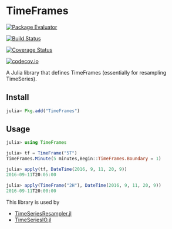 # TimeFrames

[![Package Evaluator](http://pkg.julialang.org/badges/TimeFrames_0.5.svg)](http://pkg.julialang.org/?pkg=TimeFrames)

[![Build Status](https://travis-ci.org/femtotrader/TimeFrames.jl.svg?branch=master)](https://travis-ci.org/femtotrader/TimeFrames.jl)

[![Coverage Status](https://coveralls.io/repos/femtotrader/TimeFrames.jl/badge.svg?branch=master&service=github)](https://coveralls.io/github/femtotrader/TimeFrames.jl?branch=master)

[![codecov.io](http://codecov.io/github/femtotrader/TimeFrames.jl/coverage.svg?branch=master)](http://codecov.io/github/femtotrader/TimeFrames.jl?branch=master)

A Julia library that defines TimeFrames (essentially for resampling TimeSeries).

## Install

```julia
julia> Pkg.add("TimeFrames")
```

## Usage

```julia
julia> using TimeFrames

julia> tf = TimeFrame("5T")
TimeFrames.Minute(5 minutes,Begin::TimeFrames.Boundary = 1)

julia> apply(tf, DateTime(2016, 9, 11, 20, 9))
2016-09-11T20:05:00

julia> apply(TimeFrame("2H"), DateTime(2016, 9, 11, 20, 9))
2016-09-11T20:00:00
```

This library is used by
 - [TimeSeriesResampler.jl](https://github.com/femtotrader/TimeSeriesResampler.jl)
 - [TimeSeriesIO.jl](https://github.com/femtotrader/TimeSeriesIO.jl)
